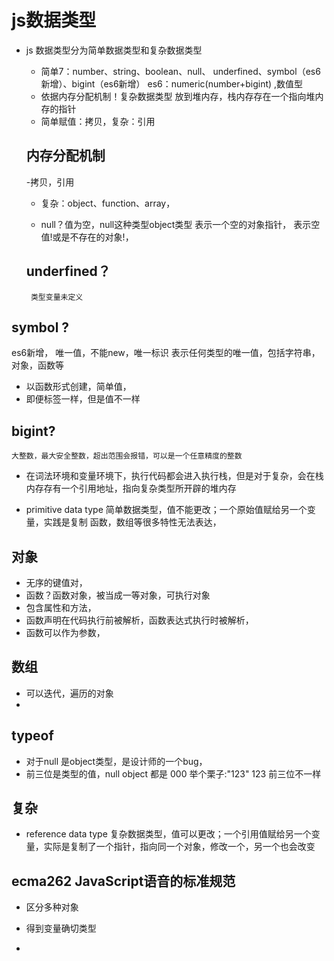 # js数据类型

- js 数据类型分为简单数据类型和复杂数据类型
   - 简单7：number、string、boolean、null、
   underfined、symbol（es6新增）、bigint（es6新增）
   es6：numeric(number+bigint) ,数值型
   - 依据内存分配机制！复杂数据类型 放到堆内存，栈内存存在一个指向堆内存的指针
   - 简单赋值：拷贝，复杂：引用
   ## 内存分配机制
     -拷贝，引用
   - 复杂：object、function、array，
   
   - null？值为空，null这种类型object类型
    表示一个空的对象指针，
    表示空值!或是不存在的对象!，

   ##  underfined？
       类型变量未定义
## symbol ?
   es6新增， 唯一值，不能new，唯一标识
   表示任何类型的唯一值，包括字符串，对象，函数等
   - 以函数形式创建，简单值，
   - 即便标签一样，但是值不一样

## bigint?
    大整数，最大安全整数，超出范围会报错，可以是一个任意精度的整数
   
- 在词法环境和变量环境下，执行代码都会进入执行栈，但是对于复杂，会在栈内存存有一个引用地址，指向复杂类型所开辟的堆内存

- primitive data type 简单数据类型，值不能更改；一个原始值赋给另一个变量，实践是复制
函数，数组等很多特性无法表达，
## 对象
- 无序的键值对，
- 函数？函数对象，被当成一等对象，可执行对象
- 包含属性和方法，
- 函数声明在代码执行前被解析，函数表达式执行时被解析，
- 函数可以作为参数，

## 数组
- 可以迭代，遍历的对象
- 
## typeof
- 对于null 是object类型，是设计师的一个bug，
- 前三位是类型的值，null object 都是  000 
举个栗子:"123" 123 前三位不一样

## 复杂
- reference data type 复杂数据类型，值可以更改；一个引用值赋给另一个变量，实际是复制了一个指针，指向同一个对象，修改一个，另一个也会改变

## ecma262 JavaScript语音的标准规范
- 区分多种对象
- 得到变量确切类型

- 